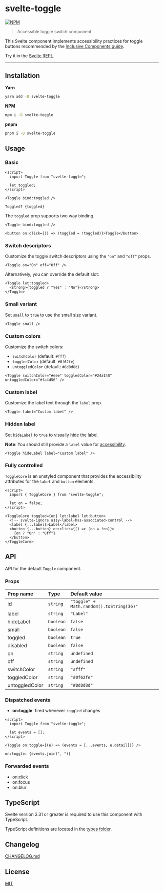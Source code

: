 # svelte-toggle

[![NPM][npm]][npm-url]

> Accessible toggle switch component

<!-- REPO_URL -->

This Svelte component implements accessibility practices for toggle buttons recommended by the [Inclusive Components guide](https://inclusive-components.design/toggle-button/).

Try it in the [Svelte REPL](https://svelte.dev/repl/7eee5c643a684315a4fdfe45964aca61).

---

<!-- TOC -->

## Installation

**Yarn**

```bash
yarn add -D svelte-toggle
```

**NPM**

```bash
npm i -D svelte-toggle
```

**pnpm**

```bash
pnpm i -D svelte-toggle
```

## Usage

### Basic

```svelte
<script>
  import Toggle from "svelte-toggle";

  let toggled;
</script>

<Toggle bind:toggled />

Toggled? {toggled}
```

The `toggled` prop supports two way binding.

```svelte
<Toggle bind:toggled />

<button on:click={() => (toggled = !toggled)}>Toggle</button>
```

### Switch descriptors

Customize the toggle switch descriptors using the `"on"` and `"off"` props.

```svelte
<Toggle on="On" off="Off" />
```

Alternatively, you can override the default slot:

```svelte
<Toggle let:toggled>
  <strong>{toggled ? "Yes" : "No"}</strong>
</Toggle>
```

### Small variant

Set `small` to `true` to use the small size variant.

```svelte
<Toggle small />
```

### Custom colors

Customize the switch colors:

- `switchColor` (default: `#fff`)
- `toggledColor` (default: `#0f62fe`)
- `untoggledColor` (default: `#8d8d8d`)

```svelte
<Toggle switchColor="#eee" toggledColor="#24a148" untoggledColor="#fa4d56" />
```

### Custom label

Customize the label text through the `label` prop.

```svelte
<Toggle label="Custom label" />
```

### Hidden label

Set `hideLabel` to `true` to visually hide the label.

**Note**: You should still provide a `label` value for [accessibility](https://www.w3.org/WAI/tutorials/forms/labels/#hiding-label-text).

```svelte
<Toggle hideLabel label="Custom label" />
```

### Fully controlled

`ToggleCore` is an unstyled component that provides the accessibility attributes for the `label` and `button` elements.

```svelte
<script>
  import { ToggleCore } from "svelte-toggle";

  let on = false;
</script>

<ToggleCore toggled={on} let:label let:button>
  <!-- svelte-ignore a11y-label-has-associated-control -->
  <label {...label}>Label</label>
  <button {...button} on:click={() => (on = !on)}>
    {on ? "On" : "Off"}
  </button>
</ToggleCore>
```

## API

API for the default `Toggle` component.

### Props

| Prop name      | Type      | Default value                            |
| :------------- | :-------- | :--------------------------------------- |
| id             | `string`  | `"toggle" + Math.random().toString(36)"` |
| label          | `string`  | `"Label"`                                |
| hideLabel      | `boolean` | `false`                                  |
| small          | `boolean` | `false`                                  |
| toggled        | `boolean` | `true`                                   |
| disabled       | `boolean` | `false`                                  |
| on             | `string`  | `undefined`                              |
| off            | `string`  | `undefined`                              |
| switchColor    | `string`  | `"#fff"`                                 |
| toggledColor   | `string`  | `"#0f62fe"`                              |
| untoggledColor | `string`  | `"#8d8d8d"`                              |

### Dispatched events

- **on:toggle**: fired whenever `toggled` changes

```svelte
<script>
  import Toggle from "svelte-toggle";

  let events = [];
</script>

<Toggle on:toggle={(e) => (events = [...events, e.detail])} />

on:toggle: {events.join(", ")}
```

### Forwarded events

- on:click
- on:focus
- on:blur

## TypeScript

Svelte version 3.31 or greater is required to use this component with TypeScript.

TypeScript definitions are located in the [types folder](./types).

## Changelog

[CHANGELOG.md](CHANGELOG.md)

## License

[MIT](LICENSE)

[npm]: https://img.shields.io/npm/v/svelte-toggle.svg?color=%23ff3e00&style=for-the-badge
[npm-url]: https://npmjs.com/package/svelte-toggle
